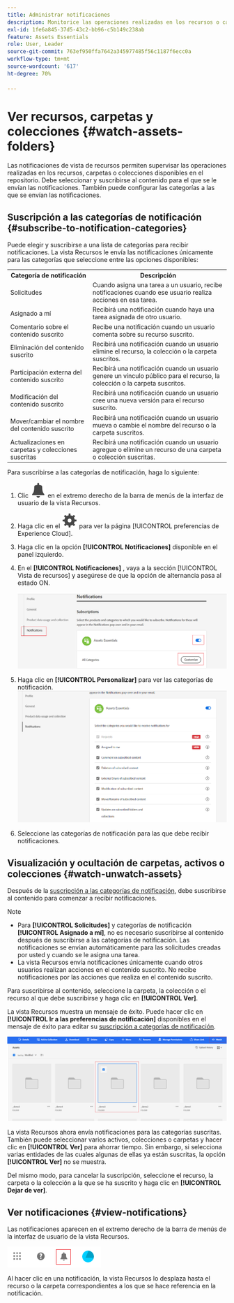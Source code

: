 ```yaml
---
title: Administrar notificaciones
description: Monitorice las operaciones realizadas en los recursos o carpetas disponibles en el repositorio mediante las notificaciones de vista de recursos.
exl-id: 1fe6a845-37d5-43c2-bb96-c5b149c238ab
feature: Assets Essentials
role: User, Leader
source-git-commit: 763ef950ffa7642a345977485f56c1187f6ecc0a
workflow-type: tm+mt
source-wordcount: '617'
ht-degree: 70%

---
```


# Ver recursos, carpetas y colecciones {#watch-assets-folders}

Las notificaciones de vista de recursos permiten supervisar las operaciones realizadas en los recursos, carpetas o colecciones disponibles en el repositorio. Debe seleccionar y suscribirse al contenido para el que se le envían las notificaciones. También puede configurar las categorías a las que se envían las notificaciones.

## Suscripción a las categorías de notificación {#subscribe-to-notification-categories}

Puede elegir y suscribirse a una lista de categorías para recibir notificaciones. La vista Recursos le envía las notificaciones únicamente para las categorías que seleccione entre las opciones disponibles:

<table>
    <tbody>
     <tr>
      <th><strong>Categoría de notificación</strong></th>
      <th><strong>Descripción</strong></th>
     </tr>
     <tr>
      <td>Solicitudes</td>
      <td>Cuando asigna una tarea a un usuario, recibe notificaciones cuando ese usuario realiza acciones en esa tarea.</td>
     </tr>
     <tr>
      <td>Asignado a mí</td>
      <td>Recibirá una notificación cuando haya una tarea asignada de otro usuario.</td>
     </tr>
     <tr>
      <td>Comentario sobre el contenido suscrito</td>
      <td>Recibe una notificación cuando un usuario comenta sobre su recurso suscrito.</td>
     </tr>
     <tr>
      <td>Eliminación del contenido suscrito</td>
      <td>Recibirá una notificación cuando un usuario elimine el recurso, la colección o la carpeta suscritos.</td>
     </tr>
     <tr>
      <td>Participación externa del contenido suscrito</td>
      <td>Recibirá una notificación cuando un usuario genere un vínculo público para el recurso, la colección o la carpeta suscritos.</td>
     </tr>
     <tr>
      <td>Modificación del contenido suscrito</td>
      <td>Recibirá una notificación cuando un usuario cree una nueva versión para el recurso suscrito.</td>
     </tr>
     <tr>
      <td>Mover/cambiar el nombre del contenido suscrito</td>
      <td>Recibirá una notificación cuando un usuario mueva o cambie el nombre del recurso o la carpeta suscritos.</td>
     </tr>
     <tr>
      <td>Actualizaciones en carpetas y colecciones suscritas</td>
      <td>Recibirá una notificación cuando un usuario agregue o elimine un recurso de una carpeta o colección suscritas.</td>
     </tr>    
    </tbody>
   </table>

Para suscribirse a las categorías de notificación, haga lo siguiente:

1. Clic ![icono de campana](assets/bell-icon.svg) en el extremo derecho de la barra de menús de la interfaz de usuario de la vista Recursos.

1. Haga clic en el ![icono de configuración](assets/settings-icon.svg) para ver la página [!UICONTROL preferencias de Experience Cloud].

1. Haga clic en la opción **[!UICONTROL Notificaciones]** disponible en el panel izquierdo.

1. En el **[!UICONTROL Notificaciones]** , vaya a la sección [!UICONTROL Vista de recursos] y asegúrese de que la opción de alternancia pasa al estado ON.

   ![Notificaciones en la vista Recursos](assets/enable-notifications.png)

1. Haga clic en **[!UICONTROL Personalizar]** para ver las categorías de notificación.
   ![Notificaciones en la vista Recursos](assets/enable-notification-categories.png)

1. Seleccione las categorías de notificación para las que debe recibir notificaciones.

## Visualización y ocultación de carpetas, activos o colecciones {#watch-unwatch-assets}

Después de la [suscripción a las categorías de notificación](#subscribe-to-notification-categories), debe suscribirse al contenido para comenzar a recibir notificaciones.

>[!NOTE]
>
>* Para **[!UICONTROL Solicitudes]** y categorías de notificación **[!UICONTROL Asignado a mí]**, no es necesario suscribirse al contenido después de suscribirse a las categorías de notificación. Las notificaciones se envían automáticamente para las solicitudes creadas por usted y cuando se le asigna una tarea.
>* La vista Recursos envía notificaciones únicamente cuando otros usuarios realizan acciones en el contenido suscrito. No recibe notificaciones por las acciones que realiza en el contenido suscrito.

Para suscribirse al contenido, seleccione la carpeta, la colección o el recurso al que debe suscribirse y haga clic en **[!UICONTROL Ver]**.

La vista Recursos muestra un mensaje de éxito. Puede hacer clic en **[!UICONTROL Ir a las preferencias de notificación]** disponibles en el mensaje de éxito para editar su [suscripción a categorías de notificación](#subscribe-to-notification-categories).

![Notificaciones en la vista Recursos](assets/watch-assets.png)

La vista Recursos ahora envía notificaciones para las categorías suscritas. También puede seleccionar varios activos, colecciones o carpetas y hacer clic en **[!UICONTROL Ver]** para ahorrar tiempo. Sin embargo, si selecciona varias entidades de las cuales algunas de ellas ya están suscritas, la opción **[!UICONTROL Ver]** no se muestra.

Del mismo modo, para cancelar la suscripción, seleccione el recurso, la carpeta o la colección a la que se ha suscrito y haga clic en **[!UICONTROL Dejar de ver]**.

## Ver notificaciones {#view-notifications}

Las notificaciones aparecen en el extremo derecho de la barra de menús de la interfaz de usuario de la vista Recursos.

![Notificaciones en la vista Recursos](assets/notifications-assets-essentials.png)

Al hacer clic en una notificación, la vista Recursos lo desplaza hasta el recurso o la carpeta correspondientes a los que se hace referencia en la notificación.
